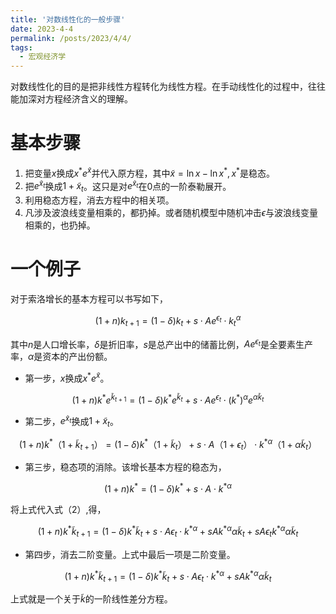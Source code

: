 ```yaml
---
title: '对数线性化的一般步骤'
date: 2023-4-4
permalink: /posts/2023/4/4/
tags:
  - 宏观经济学  
---
```


对数线性化的目的是把非线性方程转化为线性方程。在手动线性化的过程中，往往能加深对方程经济含义的理解。

# 基本步骤

1. 把变量$x$换成$x^*e^{\tilde{x}}$并代入原方程，其中$\tilde{x}=\ln x-\ln x^*,x^*$是稳态。
2. 把$e^{\tilde{x}_t}$换成$1+\tilde{x}_t$。这只是对$e^{\tilde{x}_t}$在0点的一阶泰勒展开。
3. 利用稳态方程，消去方程中的相关项。
4. 凡涉及波浪线变量相乘的，都扔掉。或者随机模型中随机冲击$\epsilon$与波浪线变量相乘的，也扔掉。


# 一个例子

对于索洛增长的基本方程可以书写如下，

$$
(1+n)k_{t+1}=(1-\delta)k_t+s\cdot Ae^{\epsilon_t}\cdot k_t^\alpha
$$

其中$n$是人口增长率，$\delta$是折旧率，$s$是总产出中的储蓄比例，$Ae^{\epsilon_t}$是全要素生产率，$\alpha$是资本的产出份额。

- 第一步，$x$换成$x^*e^{\tilde{x}}$。

$$
(1+n)k^*e^{\tilde{k}_{t+1}}=(1-\delta)k^*e^{\tilde{k}_t}+s\cdot Ae^{\epsilon_t}\cdot (k^*)^\alpha e^{\alpha\tilde{k}_t}
$$

- 第二步，$e^{\tilde{x}_t}$换成$1+\tilde{x}_t$。

$$
(1+n)k^*（1+\tilde{k}_{t+1}）=(1-\delta)k^*（1+\tilde{k}_t）+s\cdot A（1+\epsilon_t）\cdot {k^*}^\alpha （1+\alpha\tilde{k}_t）
$$

- 第三步，稳态项的消除。该增长基本方程的稳态为，
  
$$
(1+n)k^*=(1-\delta)k^*+s\cdot A\cdot {k^*}^\alpha
$$

将上式代入式（2）,得，

$$
(1+n)k^*\tilde{k}_{t+1}=(1-\delta)k^*\tilde{k}_t+s\cdot A\epsilon_t\cdot {k^*}^\alpha+sA{k^*}^\alpha\alpha\tilde{k}_t+sA\epsilon_t{k^*}^\alpha\alpha\tilde{k}_t
$$

- 第四步，消去二阶变量。上式中最后一项是二阶变量。

$$
(1+n)k^*\tilde{k}_{t+1}=(1-\delta)k^*\tilde{k}_t+s\cdot A\epsilon_t\cdot {k^*}^\alpha+sA{k^*}^\alpha\alpha\tilde{k}_t
$$

上式就是一个关于$\tilde{k}$的一阶线性差分方程。